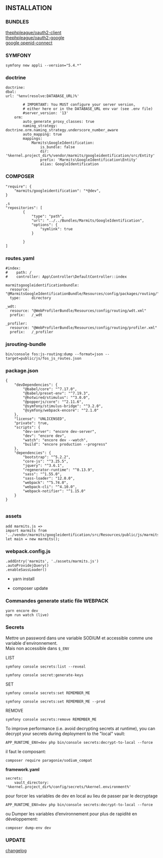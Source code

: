 ## INSTALLATION

### BUNDLES
[thephpleague/oauth2-client](https://github.com/thephpleague/oauth2-client)  
[thephpleague/oauth2-google](https://github.com/thephpleague/oauth2-google)  
[google openid-connect](https://developers.google.com/identity/protocols/oauth2/openid-connect#authenticationuriparameters)


### SYMFONY
```
symfony new appli --version="5.4.*"
```

### doctrine
```
doctrine:
dbal:
url: '%env(resolve:DATABASE_URL)%'

        # IMPORTANT: You MUST configure your server version,
        # either here or in the DATABASE_URL env var (see .env file)
        #server_version: '13'
    orm:
        auto_generate_proxy_classes: true
        naming_strategy: doctrine.orm.naming_strategy.underscore_number_aware
        auto_mapping: true
        mappings:
            Marmits\GoogleIdentification:
                is_bundle: false
                dir: '%kernel.project_dir%/vendor/marmits/googleidentification/src/Entity'
                prefix: 'Marmits\GoogleIdentification\Entity'
                alias: GoogleIdentification
```

### COMPOSER
```
"require": {
    "marmits/googleidentification": "*@dev",
}

,s
"repositories": [
        {
            "type": "path",
            "url": "../../Bundles/Marmits/GoogleIdentification",
            "options": {
                "symlink": true
            }

        }
]
```

### routes.yaml
```
#index:
#    path: /
#    controller: App\Controller\DefaultController::index

marmitsgoogleidentificationbundle:
  resource: "@MarmitsGoogleIdentificationBundle/Resources/config/packages/routing/"
  type:     directory

_wdt:
  resource: "@WebProfilerBundle/Resources/config/routing/wdt.xml"
  prefix:   /_wdt

_profiler:
  resource: "@WebProfilerBundle/Resources/config/routing/profiler.xml"
  prefix:   /_profiler
  ```

### jsrouting-bundle
```
bin/console fos:js-routing:dump --format=json --target=public/js/fos_js_routes.json
```
### package.json

``` 
{
    "devDependencies": {
        "@babel/core": "^7.17.0",
        "@babel/preset-env": "^7.19.3",
        "@hotwired/stimulus": "^3.0.0",
        "@popperjs/core": "^2.11.6",
        "@symfony/stimulus-bridge": "^3.2.0",
        "@symfony/webpack-encore": "^2.1.0"
    },
    "license": "UNLICENSED",
    "private": true,
    "scripts": {
        "dev-server": "encore dev-server",
        "dev": "encore dev",
        "watch": "encore dev --watch",
        "build": "encore production --progress"
    },
    "dependencies": {
        "bootstrap": "^5.2.2",
        "core-js": "^3.25.5",
        "jquery": "^3.6.1",
        "regenerator-runtime": "^0.13.9",
        "sass": "^1.55.0",
        "sass-loader": "12.0.0",
        "webpack": "^5.74.0",
        "webpack-cli": "^4.10.0",
        "webpack-notifier": "^1.15.0"
    }
}


```

### assets
``` 
add marmits.js => 
import marmits from '../vendor/marmits/googleidentification/src/Resources/public/js/marmitsgoogle';
let main = new marmits();
``` 

### webpack.config.js
``` 
.addEntry('marmits', './assets/marmits.js')
.autoProvidejQuery()
.enableSassLoader()

``` 
- yarn install

- composer update

### Commandes generate static file WEBPACK
``` 
yarn encore dev
npm run watch (live)
``` 


### Secrets
Mettre un password dans une variable SODIUM et accessible comme une variable d'environnement.  
Mais non accessible dans `$_ENV`  

LIST
``` 
symfony console secrets:list --reveal 

symfony console secret:generate-keys
``` 
 SET
``` 
symfony console secrets:set REMEMBER_ME

symfony console secrets:set REMEMBER_ME --prod
``` 

REMOVE 
``` 
symfony console secrets:remove REMEMBER_ME
``` 
To improve performance (i.e. avoid decrypting secrets at runtime), you can decrypt your secrets during deployment to the "local" vault:
``` 
APP_RUNTIME_ENV=dev php bin/console secrets:decrypt-to-local --force
``` 

il faut le composant:
``` 
composer require paragonie/sodium_compat
``` 
**framework.yaml**
``` 
secrets:
    vault_directory: '%kernel.project_dir%/config/secrets/%kernel.environment%'
``` 

pour forcer les variables de dev en local au lieu de passer par le decryptage
``` 
APP_RUNTIME_ENV=dev php bin/console secrets:decrypt-to-local --force
``` 

ou Dumper les variables d’environnement pour plus de rapidité en développement:
``` 
composer dump-env dev
``` 

### UPDATE

[changelog](https://github.com/marmits/googleidentification/blob/main/CHANGELOG.md)
